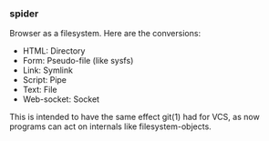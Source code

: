 ### spider

Browser as a filesystem. Here are the conversions:

- HTML: Directory
- Form: Pseudo-file (like sysfs)
- Link: Symlink
- Script: Pipe
- Text: File
- Web-socket: Socket

This is intended to have the same effect git(1) had for VCS, as now programs
can act on internals like filesystem-objects.

